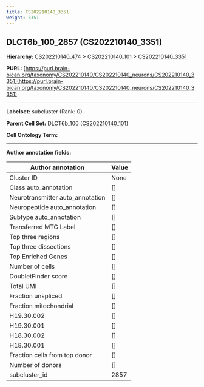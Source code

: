 ```yaml
---
title: CS202210140_3351
weight: 3351
---
```

## DLCT6b_100_2857 (CS202210140_3351)
<b>Hierarchy: </b>
[CS202210140_474](../CS202210140_474) >
[CS202210140_101](../CS202210140_101) >
[CS202210140_3351](../CS202210140_3351)

**PURL:** [https://purl.brain-bican.org/taxonomy/CS202210140/CS202210140_neurons/CS202210140_3351](https://purl.brain-bican.org/taxonomy/CS202210140/CS202210140_neurons/CS202210140_3351)

---


**Labelset:** subcluster (Rank: 0)

**Parent Cell Set:** DLCT6b_100 ([CS202210140_101](../CS202210140_101))



**Cell Ontology Term:** 

[MARKER GENES.]: #


---

[TRANSFERRED ANNOTATIONS.]: #


[AUTHOR ANNOTATION FIELDS.]: #


**Author annotation fields:**

| Author annotation | Value |
|-------------------|-------|
|Cluster ID|None|
|Class auto_annotation|[]|
|Neurotransmitter auto_annotation|[]|
|Neuropeptide auto_annotation|[]|
|Subtype auto_annotation|[]|
|Transferred MTG Label|[]|
|Top three regions|[]|
|Top three dissections|[]|
|Top Enriched Genes|[]|
|Number of cells|[]|
|DoubletFinder score|[]|
|Total UMI|[]|
|Fraction unspliced|[]|
|Fraction mitochondrial|[]|
|H19.30.002|[]|
|H19.30.001|[]|
|H18.30.002|[]|
|H18.30.001|[]|
|Fraction cells from top donor|[]|
|Number of donors|[]|
|subcluster_id|2857|
